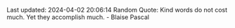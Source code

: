 Last updated: 2024-04-02 20:06:14
Random Quote: Kind words do not cost much. Yet they accomplish much. - Blaise Pascal